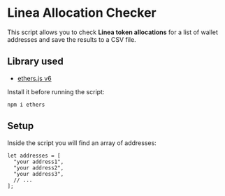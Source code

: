 # Linea Allocation Checker

This script allows you to check **Linea token allocations** for a list of wallet addresses and save the results to a CSV file.

## Library used
- [ethers.js v6](https://docs.ethers.org/)

Install it before running the script:
```
npm i ethers
```

## Setup

Inside the script you will find an array of addresses:
```
let addresses = [
  "your address1",
  "your address2",
  "your address3",
  // ...
];
```
